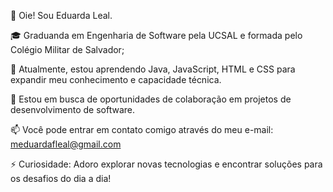 
👋 Oie! Sou Eduarda Leal.

🎓 Graduanda em Engenharia de Software pela UCSAL e formada pelo Colégio Militar de Salvador;

🌱 Atualmente, estou aprendendo Java, JavaScript, HTML e CSS para expandir meu conhecimento e capacidade técnica.

💞️ Estou em busca de oportunidades de colaboração em projetos de desenvolvimento de software.

📫 Você pode entrar em contato comigo através do meu e-mail: meduardafleal@gmail.com

⚡ Curiosidade: Adoro explorar novas tecnologias e encontrar soluções para os desafios do dia a dia!


<!---
eduardafleal/eduardafleal is a ✨ special ✨ repository because its `README.md` (this file) appears on your GitHub profile.
You can click the Preview link to take a look at your changes.
--->
